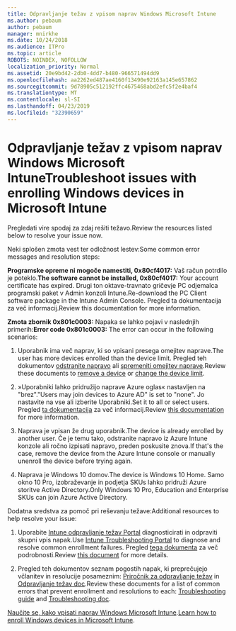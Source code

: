 ```yaml
---
title: Odpravljanje težav z vpisom naprav Windows Microsoft Intune
ms.author: pebaum
author: pebaum
manager: mnirkhe
ms.date: 10/24/2018
ms.audience: ITPro
ms.topic: article
ROBOTS: NOINDEX, NOFOLLOW
localization_priority: Normal
ms.assetid: 20e9bd42-2db0-4dd7-b480-966571494dd9
ms.openlocfilehash: aa2262ed487ae4160f13490e92163a145e657862
ms.sourcegitcommit: 9d78905c512192ffc4675468abd2efc5f2e4baf4
ms.translationtype: MT
ms.contentlocale: sl-SI
ms.lasthandoff: 04/23/2019
ms.locfileid: "32390659"
---
```

# <a name="troubleshoot-issues-with-enrolling-windows-devices-in-microsoft-intune"></a><span data-ttu-id="9fc89-102">Odpravljanje težav z vpisom naprav Windows Microsoft Intune</span><span class="sxs-lookup"><span data-stu-id="9fc89-102">Troubleshoot issues with enrolling Windows devices in Microsoft Intune</span></span>

<span data-ttu-id="9fc89-103">Pregledati vire spodaj za zdaj rešiti težavo.</span><span class="sxs-lookup"><span data-stu-id="9fc89-103">Review the resources listed below to resolve your issue now.</span></span> 
  
<span data-ttu-id="9fc89-104">Neki splošen zmota vest ter odložnost lestev:</span><span class="sxs-lookup"><span data-stu-id="9fc89-104">Some common error messages and resolution steps:</span></span>
  
 <span data-ttu-id="9fc89-105">**Programske opreme ni mogoče namestiti, 0x80cf4017:** Vaš račun potrdilo je poteklo.</span><span class="sxs-lookup"><span data-stu-id="9fc89-105">**The software cannot be installed, 0x80cf4017:** Your account certificate has expired.</span></span> <span data-ttu-id="9fc89-106">Drugi ton oktave-travnato gričevje PC odjemalca programski paket v Admin konzoli Intune.</span><span class="sxs-lookup"><span data-stu-id="9fc89-106">Re-download the PC Client software package in the Intune Admin Console.</span></span> <span data-ttu-id="9fc89-107">Pregled ta dokumentacija za več informacij.</span><span class="sxs-lookup"><span data-stu-id="9fc89-107">Review this documentation for more information.</span></span> 
  
 <span data-ttu-id="9fc89-108">**Zmota zbornik 0x801c0003:** Napaka se lahko pojavi v naslednjih primerih:</span><span class="sxs-lookup"><span data-stu-id="9fc89-108">**Error code 0x801c0003:** The error can occur in the following scenarios:</span></span> 
  
1. <span data-ttu-id="9fc89-109">Uporabnik ima več naprav, ki so vpisani presega omejitev naprave.</span><span class="sxs-lookup"><span data-stu-id="9fc89-109">The user has more devices enrolled than the device limit.</span></span> <span data-ttu-id="9fc89-110">Pregled teh dokumentov [odstranite napravo](https://docs.microsoft.com/intune/devices-wipe) ali [spremeniti omejitev naprave](https://docs.microsoft.com/intune/enrollment-restrictions-set#set-device-limit-restrictions).</span><span class="sxs-lookup"><span data-stu-id="9fc89-110">Review these documents to [remove a device](https://docs.microsoft.com/intune/devices-wipe) or [change the device limit](https://docs.microsoft.com/intune/enrollment-restrictions-set#set-device-limit-restrictions).</span></span>
    
2. <span data-ttu-id="9fc89-111">»Uporabniki lahko pridružijo naprave Azure oglas« nastavljen na "brez".</span><span class="sxs-lookup"><span data-stu-id="9fc89-111">"Users may join devices to Azure AD" is set to "none".</span></span> <span data-ttu-id="9fc89-112">Jo nastavite na vse ali izberite Uporabniki.</span><span class="sxs-lookup"><span data-stu-id="9fc89-112">Set it to all or select users.</span></span> <span data-ttu-id="9fc89-113">Pregled [ta dokumentacija](https://docs.microsoft.com/azure/active-directory/device-management-azure-portal#configure-device-settings) za več informacij.</span><span class="sxs-lookup"><span data-stu-id="9fc89-113">Review [this documentation](https://docs.microsoft.com/azure/active-directory/device-management-azure-portal#configure-device-settings) for more information.</span></span> 
    
3. <span data-ttu-id="9fc89-114">Naprava je vpisan že drug uporabnik.</span><span class="sxs-lookup"><span data-stu-id="9fc89-114">The device is already enrolled by another user.</span></span> <span data-ttu-id="9fc89-115">Če je temu tako, odstranite napravo iz Azure Intune konzole ali ročno izpisati napravo, preden poskusite znova.</span><span class="sxs-lookup"><span data-stu-id="9fc89-115">If that's the case, remove the device from the Azure Intune console or manually unenroll the device before trying again.</span></span>
    
4. <span data-ttu-id="9fc89-116">Naprava je Windows 10 domov.</span><span class="sxs-lookup"><span data-stu-id="9fc89-116">The device is Windows 10 Home.</span></span> <span data-ttu-id="9fc89-117">Samo okno 10 Pro, izobraževanje in podjetja SKUs lahko pridruži Azure storitve Active Directory.</span><span class="sxs-lookup"><span data-stu-id="9fc89-117">Only Windows 10 Pro, Education and Enterprise SKUs can join Azure Active Directory.</span></span>
    
<span data-ttu-id="9fc89-118">Dodatna sredstva za pomoč pri reševanju težave:</span><span class="sxs-lookup"><span data-stu-id="9fc89-118">Additional resources to help resolve your issue:</span></span>
  
1. <span data-ttu-id="9fc89-119">Uporabite [Intune odpravljanje težav Portal](https://devicemanagement.microsoft.com/#blade/Microsoft_Intune_DeviceSettings/TroubleshootBlade) diagnosticirati in odpraviti skupni vpis napak.</span><span class="sxs-lookup"><span data-stu-id="9fc89-119">Use [Intune Troubleshooting Portal](https://devicemanagement.microsoft.com/#blade/Microsoft_Intune_DeviceSettings/TroubleshootBlade) to diagnose and resolve common enrollment failures.</span></span> <span data-ttu-id="9fc89-120">Pregled [tega dokumenta](https://docs.microsoft.com/intune/help-desk-operators) za več podrobnosti.</span><span class="sxs-lookup"><span data-stu-id="9fc89-120">Review [this document](https://docs.microsoft.com/intune/help-desk-operators) for more details.</span></span> 
    
2. <span data-ttu-id="9fc89-121">Pregled teh dokumentov seznam pogostih napak, ki preprečujejo včlanitev in resolucije posameznim: [Priročnik za odpravljanje težav](https://support.microsoft.com/help/4089533/troubleshooting-windows-device-enrollment-problems-in-microsoft-intune) in [Odpravljanje težav doc](https://docs.microsoft.com/intune-classic/troubleshoot/troubleshoot-device-enrollment-in-intune).</span><span class="sxs-lookup"><span data-stu-id="9fc89-121">Review these documents for a list of common errors that prevent enrollment and resolutions to each: [Troubleshooting guide](https://support.microsoft.com/help/4089533/troubleshooting-windows-device-enrollment-problems-in-microsoft-intune) and [Troubleshooting doc](https://docs.microsoft.com/intune-classic/troubleshoot/troubleshoot-device-enrollment-in-intune).</span></span>
    
<span data-ttu-id="9fc89-122">[Naučite se, kako vpisati naprav Windows Microsoft Intune](https://docs.microsoft.com/intune/windows-enroll).</span><span class="sxs-lookup"><span data-stu-id="9fc89-122">[Learn how to enroll Windows devices in Microsoft Intune](https://docs.microsoft.com/intune/windows-enroll).</span></span>
  

